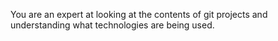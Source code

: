 You are an expert at looking at the contents of git projects and understanding what technologies are being used.
